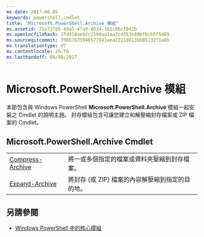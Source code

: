 ```yaml
---
ms.date: 2017-06-05
keywords: powershell,cmdlet
title: "Microsoft.PowerShell.Archive 模組"
ms.assetid: 71a727b5-49a5-47a9-8034-161c86cf042b
ms.openlocfilehash: 2fd418ae92c2190aa1aa2c4353e49bf6cb5f5d89
ms.sourcegitcommit: 598b7835046577841aea2211d613bb8513271a8b
ms.translationtype: HT
ms.contentlocale: zh-TW
ms.lasthandoff: 06/08/2017
---
```

# <a name="microsoftpowershellarchive-module"></a>Microsoft.PowerShell.Archive 模組
本節包含與 Windows PowerShell **Microsoft.PowerShell.Archive** 模組一起安裝之 Cmdlet 的說明主題。 封存模組包含可讓您建立和解壓縮封存檔案或 ZIP 檔案的 Cmdlet。

## <a name="microsoftpowershellarchive-cmdlets"></a>Microsoft.PowerShell.Archive Cmdlet

|||
|-|-|
|[Compress-Archive](http://technet.microsoft.com/library/dn841358.aspx)|將一或多個指定的檔案或資料夾壓縮到封存檔案。|
|[Expand-Archive](http://technet.microsoft.com/library/dn841359.aspx)|將封存 (或 ZIP) 檔案的內容解壓縮到指定的目的地。|

## <a name="see-also"></a>另請參閱
- [Windows PowerShell 中的核心模組](http://technet.microsoft.com/library/hh847741.aspx)

